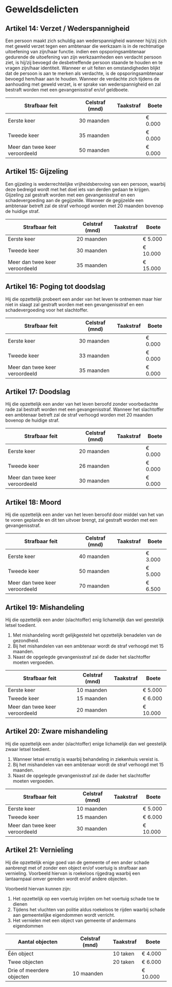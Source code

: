 # Geweldsdelicten

## Artikel 14: Verzet / Wederspannigheid
Een persoon maakt zich schuldig aan wederspannigheid wanneer hij/zij zich met geweld verzet tegen een ambtenaar die werkzaam is in de rechtmatige uitoefening van zijn/haar functie. indien een opsporingsambtenaar gedurende de uitoefening van zijn werkzaamheden een verdacht persoon ziet, is hij/zij bevoegd de desbetreffende persoon staande te houden en te vragen zijn/haar identiteit. Wanneer er uit feiten en omstandigheden blijkt dat de persoon is aan te merken als verdachte, is de opsporingsambtenaar bevoegd hem/haar aan te houden. Wanneer de verdachte zich tijdens de aanhouding met geweld verzet, is er sprake van wederspannigheid en zal bestraft worden met een gevangenisstraf en/of geldboete.

| Strafbaar feit                    | Celstraf (mnd)   | Taakstraf | Boete      |
|-----------------------------------|------------------|-----------|------------|
| Eerste keer                       | 30 maanden       |           | €  0.000   |
| Tweede keer                       | 35 maanden       |           | €  0.000   |
| Meer dan twee keer veroordeeld    | 50 maanden       |           | €  0.000   |

## Artikel 15: Gijzeling
Een gijzeling is wederrechtelijke vrijheidsberoving van een persoon, waarbij deze bedreigd wordt met het doel iets van derden gedaan te krijgen. Gijzeling zal gestraft worden met een gevangenisstraf en een schadevergoeding aan de gegijzelde. Wanneer de gegijzelde een ambtenaar betreft zal de straf verhoogd worden met 20 maanden bovenop de huidige straf.

| Strafbaar feit                    | Celstraf (mnd)   | Taakstraf | Boete      |
|-----------------------------------|------------------|-----------|------------|
| Eerste keer                       | 20 maanden       |           | €  5.000   |
| Tweede keer                       | 30 maanden       |           | € 10.000   |
| Meer dan twee keer veroordeeld    | 35 maanden       |           | € 15.000   |

## Artikel 16: Poging tot doodslag
Hij die opzettelijk probeert een ander van het leven te ontnemen maar hier niet in slaagt zal gestraft worden met een gevangenisstraf en een schadevergoeding voor het slachtoffer.

| Strafbaar feit                    | Celstraf (mnd)   | Taakstraf | Boete      |
|-----------------------------------|------------------|-----------|------------|
| Eerste keer                       | 30 maanden       |           | €  0.000   |
| Tweede keer                       | 33 maanden       |           | €  0.000   |
| Meer dan twee keer veroordeeld    | 35 maanden       |           | €  0.000   |

## Artikel 17: Doodslag
Hij die opzettelijk een ander van het leven beroofd zonder voorbedachte rade zal bestraft worden met een gevangenisstraf. Wanneer het slachtoffer een ambtenaar betreft zal de straf verhoogd worden met 20 maanden bovenop de huidige straf.

| Strafbaar feit                    | Celstraf (mnd)   | Taakstraf | Boete      |
|-----------------------------------|------------------|-----------|------------|
| Eerste keer                       | 20 maanden       |           | €  0.000   |
| Tweede keer                       | 26 maanden       |           | €  0.000   |
| Meer dan twee keer veroordeeld    | 30 maanden       |           | €  0.000   |

## Artikel 18: Moord
Hij die opzettelijk een ander van het leven beroofd door middel van het van te voren geplande en dit ten uitvoer brengt, zal gestraft worden met een gevangenisstraf.

| Strafbaar feit                    | Celstraf (mnd)   | Taakstraf | Boete      |
|-----------------------------------|------------------|-----------|------------|
| Eerste keer                       | 40 maanden       |           | €  3.000   |
| Tweede keer                       | 50 maanden       |           | €  5.000   |
| Meer dan twee keer veroordeeld    | 70 maanden       |           | €  6.500   |

## Artikel 19: Mishandeling
Hij die opzettelijk een ander (slachtoffer) enig lichamelijk dan wel geestelijk letsel toedient.

1. Met mishandeling wordt gelijkgesteld het opzettelijk benadelen van de gezondheid.
1. Bij het mishandelen van een ambtenaar wordt de straf verhoogd met 15 maanden.
1. Naast de opgelegde gevangenisstraf zal de dader het slachtoffer moeten vergoeden.

| Strafbaar feit                    | Celstraf (mnd)   | Taakstraf | Boete      |
|-----------------------------------|------------------|-----------|------------|
| Eerste keer                       | 10 maanden       |           | €  5.000   |
| Tweede keer                       | 15 maanden       |           | €  6.000   |
| Meer dan twee keer veroordeeld    | 20 maanden       |           | € 10.000   |

## Artikel 20: Zware mishandeling
Hij die opzettelijk een ander (slachtoffer) enige lichamelijk dan wel geestelijk zwaar letsel toedient.

1. Wanneer letsel ernstig is waarbij behandeling in ziekenhuis vereist is.
1. Bij het mishandelen van een ambtenaar wordt de straf verhoogd met 15 maanden.
1. Naast de opgelegde gevangenisstraf zal de dader het slachtoffer moeten vergoeden.

| Strafbaar feit                    | Celstraf (mnd)   | Taakstraf | Boete      |
|-----------------------------------|------------------|-----------|------------|
| Eerste keer                       | 10 maanden       |           | €  5.000   |
| Tweede keer                       | 15 maanden       |           | €  6.000   |
| Meer dan twee keer veroordeeld    | 30 maanden       |           | € 10.000   |

## Artikel 21: Vernieling
Hij die opzettelijk enige goed van de gemeente of een ander schade aanbrengt met of zonder een object en/of voertuig is strafbaar aan vernieling. Voorbeeld hiervan is roekeloos rijgedrag waarbij een lantaarnpaal omver gereden wordt en/of andere objecten.

Voorbeeld hiervan kunnen zijn:

1. Het opzettelijk op een voertuig inrijden om het voertuig schade toe te dienen
1. Tijdens het vluchten van politie aldus roekeloos te rijden waarbij schade aan gemeentelijke eigendommen wordt verricht.
1. Het vernielen met een object van gemeente of andermans eigendommen

| Aantal objecten                   | Celstraf (mnd)   | Taakstraf | Boete      |
|-----------------------------------|------------------|-----------|------------|
| Één object                        |                  | 10 taken  | €  4.000   |
| Twee objecten                     |                  | 20 taken  | €  6.000   |
| Drie of meerdere objecten         | 10 maanden       |           | € 10.000   |
